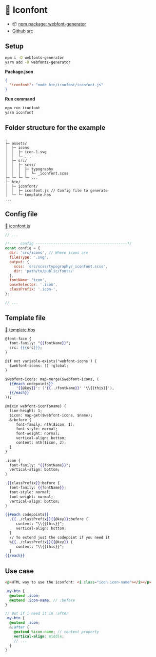 # :meat_on_bone: Iconfont

- :package: [npm package: webfont-generator](https://www.npmjs.com/package/webfonts-generator)
- [Github src](https://github.com/fluffy-factory/toolbox/tree/master/bin/iconfont)

## Setup
```bash
npm i -D webfonts-generator
yarn add -D webfonts-generator
```
**Package.json**
```json
{
  "iconfont": "node bin/iconfont/iconfont.js"
}
```
**Run command**
```bash
npm run iconfont
yarn iconfont
```

## Folder structure for the example
```
.
├─ assets/
│  ├─ icons
│  │  ├─ icon-1.svg
│  │  └─ ...
│  ├─ src/
│  │  ├─ scss/
│  │  │  ├─ typography
│  │  │  │  └─ _iconfont.scss
├─ └─ └─ └─ ...
├─ bin/
│  ├─ iconfont/
│  │  ├─ iconfont.js // Config file to generate
│  └─ └─ template.hbs
...
```

## Config file

[:page_facing_up: iconfont.js](https://raw.githubusercontent.com/fluffy-factory/toolbox/master/bin/iconfont/iconfont.js)

```js
// ...

/*---- config ------------------------------------------*/
const config = {
  dir: 'src/icons', // Where icons are
  filesType: '.svg',
  output: {
    scss: 'src/scss/typography/_iconfont.scss',
    dir: 'path/to/public/fonts/'
  },
  fontName: 'icon',
  baseSelector: '.icon',
  classPrefix: '.icon-',
};

// ...
```

## Template file

[:page_facing_up: template.hbs](https://raw.githubusercontent.com/fluffy-factory/toolbox/master/bin/iconfont/template.hbs)

```handlebars
@font-face {
  font-family: "{{fontName}}";
  src: {{{src}}};
}

@if not variable-exists('webfont-icons') {
  $webfont-icons: () !global;
}

$webfont-icons: map-merge($webfont-icons, (
  {{#each codepoints}}
     '{{@key}}': ('{{../fontName}}' '\\{{this}}'),
  {{/each}}
));

@mixin webfont-icon($name) {
  line-height: 1;
  $icon: map-get($webfont-icons, $name);
  &:before {
     font-family: nth($icon, 1);
     font-style: normal;
     font-weight: normal;
     vertical-align: bottom;
     content: nth($icon, 2);
  }
}

.icon {
  font-family: "{{fontName}}";
  vertical-align: bottom;
}

.{{classPrefix}}:before {
  font-family: {{fontName}};
  font-style: normal;
  font-weight: normal;
  vertical-align: bottom;
}

{{#each codepoints}}
  .{{../classPrefix}}{{@key}}:before {
     content: "\\{{this}}";
     vertical-align: bottom;
  }
  // To extend just the codepoint if you need it
  %{{../classPrefix}}{{@key}} {
     content: "\\{{this}}";
  }
{{/each}}
```

## Use case

```html
<p>HTML way to use the iconfont: <i class="icon icon-name"></i></p>
```
```scss
.my-btn {
  @extend .icon;
  @extend .icon-name; // :before
}

// But if i need it in :after
.my-btn {
  @extend .icon;
  &:after {
    @extend %icon-name; // content property
    vertical-align: middle;
    // ...
  }
}
```
